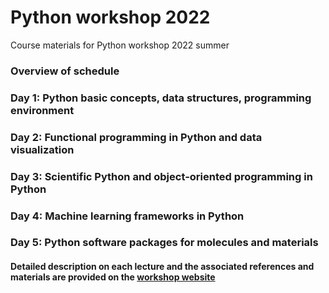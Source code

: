 # Python workshop 2022
Course materials for Python workshop 2022 summer


### Overview of schedule
### Day 1: Python basic concepts, data structures, programming environment
### Day 2: Functional programming in Python and data visualization
### Day 3: Scientific Python and object-oriented programming in Python
### Day 4: Machine learning frameworks in Python
### Day 5: Python software packages for molecules and materials


#### Detailed description on each lecture and the associated references and materials are provided on the [workshop website](https://sutton-research-lab.github.io/Python_workshop_2022/)
